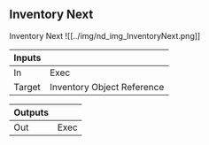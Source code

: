 ## Inventory Next
Inventory Next
![[../img/nd_img_InventoryNext.png]]

|Inputs||
|--|--|
| In | Exec |
| Target | Inventory Object Reference |

|Outputs||
|--|--|
| Out | Exec |
